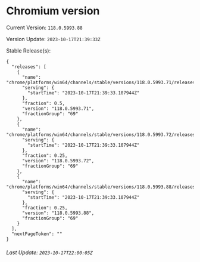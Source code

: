 # Chromium version

Current Version: `118.0.5993.88`

Version Update: `2023-10-17T21:39:33Z`

Stable Release(s):
```
{
  "releases": [
    {
      "name": "chrome/platforms/win64/channels/stable/versions/118.0.5993.71/releases/1697578773",
      "serving": {
        "startTime": "2023-10-17T21:39:33.107944Z"
      },
      "fraction": 0.5,
      "version": "118.0.5993.71",
      "fractionGroup": "69"
    },
    {
      "name": "chrome/platforms/win64/channels/stable/versions/118.0.5993.72/releases/1697578773",
      "serving": {
        "startTime": "2023-10-17T21:39:33.107944Z"
      },
      "fraction": 0.25,
      "version": "118.0.5993.72",
      "fractionGroup": "69"
    },
    {
      "name": "chrome/platforms/win64/channels/stable/versions/118.0.5993.88/releases/1697578773",
      "serving": {
        "startTime": "2023-10-17T21:39:33.107944Z"
      },
      "fraction": 0.25,
      "version": "118.0.5993.88",
      "fractionGroup": "69"
    }
  ],
  "nextPageToken": ""
}
```

###### Last Update: `2023-10-17T22:00:05Z`
        